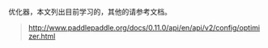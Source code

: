 优化器，本文列出目前学习的，其他的请参考文档。

> http://www.paddlepaddle.org/docs/0.11.0/api/en/api/v2/config/optimizer.html



